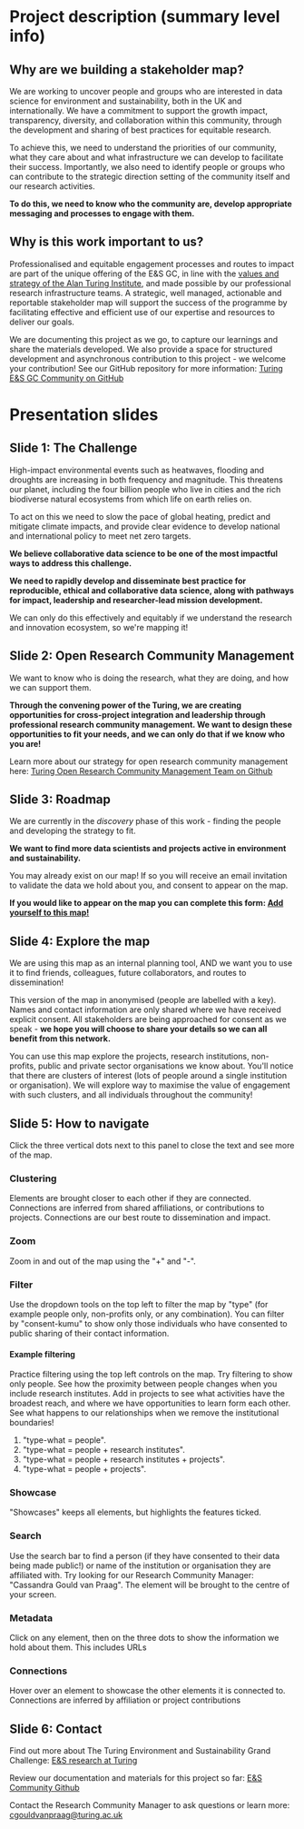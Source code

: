 # Project description (summary level info)

## Why are we building a stakeholder map?
We are working to uncover people and groups who are interested in data science for environment and sustainability, both in the UK and internationally. We have a commitment to support the growth impact, transparency, diversity, and collaboration within this community, through the development and sharing of best practices for equitable research. 

To achieve this, we need to understand the priorities of our community, what they care about and what infrastructure we can develop to facilitate their success. Importantly, we also need to identify people or groups who can contribute to the strategic direction setting of the community itself and our research activities.

**To do this, we need to know who the community are, develop appropriate messaging and processes to engage with them.**

## Why is this work important to us?
Professionalised and equitable engagement processes and routes to impact are part of the unique offering of the E&S GC, in line with the [values and strategy of the Alan Turing Institute](https://www.turing.ac.uk/about-us/our-strategy), and made possible by our professional research infrastructure teams. A strategic, well managed, actionable and reportable stakeholder map will support the success of the programme by facilitating effective and efficient use of our expertise and resources to deliver our goals. 

We are documenting this project as we go, to capture our learnings and share the materials developed. We also provide a space for structured development and asynchronous contribution to this project - we welcome your contribution! See our GitHub repository for more information: [Turing E&S GC Community on GitHub](https://github.com/alan-turing-institute/environment-and-sustainability-gc-community)

# Presentation slides 

## Slide 1: The Challenge

High-impact environmental events such as heatwaves, flooding and droughts are increasing in both frequency and magnitude. This threatens our planet, including the four billion people who live in cities and the rich biodiverse natural ecosystems from which life on earth relies on. 

To act on this we need to slow the pace of global heating, predict and mitigate climate impacts, and provide clear evidence to develop national and international policy to meet net zero targets.  

**We believe collaborative data science to be one of the most impactful ways to address this challenge.**

**We need to rapidly develop and disseminate best practice for  reproducible, ethical and collaborative data science, along with pathways for impact, leadership and researcher-lead mission development.**

We can only do this effectively and equitably if we understand the research and innovation ecosystem, so we're mapping it!

## Slide 2: Open Research Community Management

We want to know who is doing the research, what they are doing, and how we can support them. 

**Through the convening power of the Turing, we are creating opportunities for cross-project integration and leadership through professional research community management. We want to design these opportunities to fit your needs, and we can only do that if we know who you are!**

Learn more about our strategy for open research community management here: [Turing Open Research Community Management Team on Github](https://github.com/alan-turing-institute/open-research-community-management)

## Slide 3: Roadmap

We are currently in the *discovery* phase of this work - finding the people and developing the strategy to fit.

**We want to find more data scientists and projects active in environment and sustainability.**

You may already exist on our map! If so you will receive an email invitation to validate the data we hold about you, and consent to appear on the map. 

**If you would like to appear on the map you can complete this form: [Add yourself to this map!](https://forms.office.com/e/ws9EHtiLkV)**

## Slide 4: Explore the map

We are using this map as an internal planning tool, AND we want you to use it to find friends, colleagues, future collaborators, and routes to dissemination!

This version of the map in anonymised (people are labelled with a key). Names and contact information are only shared where we have received explicit consent. All stakeholders are being approached for consent as we speak - **we hope you will choose to share your details so we can all benefit from this network.**

You can use this map explore the projects, research institutions, non-profits, public and private sector organisations we know about. You'll notice that there are clusters of interest (lots of people around a single institution or organisation). We will explore way to maximise the value of engagement with such clusters, and all individuals throughout the community!

## Slide 5: How to navigate
Click the three vertical dots next to this panel to close the text and see more of the map.

### Clustering
Elements are brought closer to each other if they are connected. Connections are inferred from shared affiliations, or contributions to projects. Connections are our best route to dissemination and impact. 

### Zoom
Zoom in and out of the map using the "+" and "-". 

### Filter
Use the dropdown tools on the top left to filter the map by "type" (for example people only, non-profits only, or any combination). You can filter by "consent-kumu" to show only those individuals who have consented to public sharing of their contact information.

#### Example filtering 
Practice filtering using the top left controls on the map. Try filtering to show only people. See how the proximity between people changes when you include research institutes. Add in projects to see what activities have the broadest reach, and where we have opportunities to learn form each other. See what happens to our relationships when we remove the institutional boundaries!

1. "type-what = people". 
2. "type-what = people + research institutes". 
3. "type-what = people + research institutes + projects". 
4. "type-what = people + projects". 

### Showcase
"Showcases" keeps all elements, but  highlights the features ticked. 

### Search
Use the search bar to find a person (if they have consented to their data being made public!) or name of the institution or organisation they are affiliated with. Try looking for our Research Community Manager: "Cassandra Gould van Praag". The element will be brought to the centre of your screen.

### Metadata
Click on any element, then on the three dots to show the information we hold about them. This includes URLs

### Connections
Hover over an element to showcase the other elements it is connected to. Connections are inferred by affiliation or project contributions


## Slide 6: Contact
Find out more about The Turing Environment and Sustainability Grand Challenge: [E&S research at Turing](http://turing.ac.uk/research/environment-and-sustainability)

Review our documentation and materials for this project so far: [E&S Community Github](https://github.com/alan-turing-institute/environment-and-sustainability-gc-community)

Contact the Research Community Manager to ask questions or learn more: cgouldvanpraag@turing.ac.uk